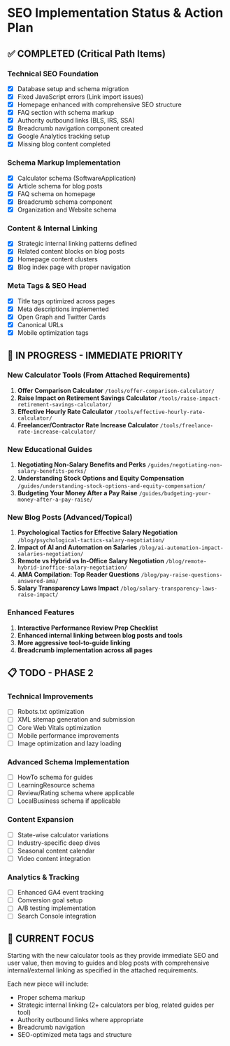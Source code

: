 # SEO Implementation Status & Action Plan

## ✅ COMPLETED (Critical Path Items)

### Technical SEO Foundation
- [x] Database setup and schema migration
- [x] Fixed JavaScript errors (Link import issues)
- [x] Homepage enhanced with comprehensive SEO structure
- [x] FAQ section with schema markup
- [x] Authority outbound links (BLS, IRS, SSA)
- [x] Breadcrumb navigation component created
- [x] Google Analytics tracking setup
- [x] Missing blog content completed

### Schema Markup Implementation
- [x] Calculator schema (SoftwareApplication)
- [x] Article schema for blog posts
- [x] FAQ schema on homepage
- [x] Breadcrumb schema component
- [x] Organization and Website schema

### Content & Internal Linking
- [x] Strategic internal linking patterns defined
- [x] Related content blocks on blog posts
- [x] Homepage content clusters
- [x] Blog index page with proper navigation

### Meta Tags & SEO Head
- [x] Title tags optimized across pages
- [x] Meta descriptions implemented
- [x] Open Graph and Twitter Cards
- [x] Canonical URLs
- [x] Mobile optimization tags

## 🔄 IN PROGRESS - IMMEDIATE PRIORITY

### New Calculator Tools (From Attached Requirements)
1. **Offer Comparison Calculator** `/tools/offer-comparison-calculator/`
2. **Raise Impact on Retirement Savings Calculator** `/tools/raise-impact-retirement-savings-calculator/`
3. **Effective Hourly Rate Calculator** `/tools/effective-hourly-rate-calculator/`
4. **Freelancer/Contractor Rate Increase Calculator** `/tools/freelance-rate-increase-calculator/`

### New Educational Guides
1. **Negotiating Non-Salary Benefits and Perks** `/guides/negotiating-non-salary-benefits-perks/`
2. **Understanding Stock Options and Equity Compensation** `/guides/understanding-stock-options-and-equity-compensation/`
3. **Budgeting Your Money After a Pay Raise** `/guides/budgeting-your-money-after-a-pay-raise/`

### New Blog Posts (Advanced/Topical)
1. **Psychological Tactics for Effective Salary Negotiation** `/blog/psychological-tactics-salary-negotiation/`
2. **Impact of AI and Automation on Salaries** `/blog/ai-automation-impact-salaries-negotiation/`
3. **Remote vs Hybrid vs In-Office Salary Negotiation** `/blog/remote-hybrid-inoffice-salary-negotiation/`
4. **AMA Compilation: Top Reader Questions** `/blog/pay-raise-questions-answered-ama/`
5. **Salary Transparency Laws Impact** `/blog/salary-transparency-laws-raise-impact/`

### Enhanced Features
1. **Interactive Performance Review Prep Checklist**
2. **Enhanced internal linking between blog posts and tools**
3. **More aggressive tool-to-guide linking**
4. **Breadcrumb implementation across all pages**

## 📋 TODO - PHASE 2

### Technical Improvements
- [ ] Robots.txt optimization
- [ ] XML sitemap generation and submission
- [ ] Core Web Vitals optimization
- [ ] Mobile performance improvements
- [ ] Image optimization and lazy loading

### Advanced Schema Implementation
- [ ] HowTo schema for guides
- [ ] LearningResource schema
- [ ] Review/Rating schema where applicable
- [ ] LocalBusiness schema if applicable

### Content Expansion
- [ ] State-wise calculator variations
- [ ] Industry-specific deep dives
- [ ] Seasonal content calendar
- [ ] Video content integration

### Analytics & Tracking
- [ ] Enhanced GA4 event tracking
- [ ] Conversion goal setup
- [ ] A/B testing implementation
- [ ] Search Console integration

## 🎯 CURRENT FOCUS

Starting with the new calculator tools as they provide immediate SEO and user value, then moving to guides and blog posts with comprehensive internal/external linking as specified in the attached requirements.

Each new piece will include:
- Proper schema markup
- Strategic internal linking (2+ calculators per blog, related guides per tool)
- Authority outbound links where appropriate
- Breadcrumb navigation
- SEO-optimized meta tags and structure